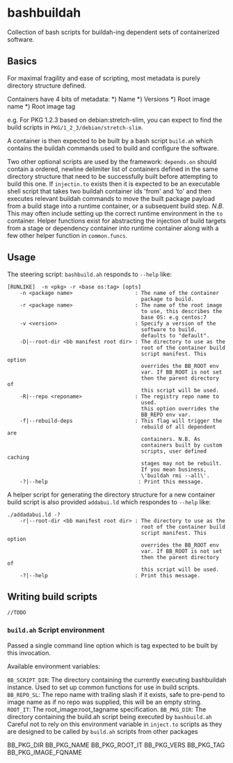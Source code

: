 # bashbuildah
Collection of bash scripts for buildah-ing dependent sets of containerized software.

## Basics

For maximal fragility and ease of scripting, most metadata is purely
directory structure defined.

Containers have 4 bits of metadata:
*) Name
*) Versions
*) Root image name
*) Root image tag

e.g. For PKG 1.2.3 based on debian:stretch-slim, you can expect to
find the build scripts in `PKG/1_2_3/debian/stretch-slim`.

A container is then expected to be built by a bash script `build.ah`
which contains the buildah commands used to build and configure the software.

Two other optional scripts are used by the framework: `depends.on`
should contain a ordered, newline delimiter list of containers defined
in the same directory structure that need to be successfully built
before attempting to build this one. If `injectin.to` exists then it
is expected to be an executable shell script that takes two buildah
container ids 'from' and 'to' and then executes relevant buildah
commands to move the built package payload from a build stage into a
runtime container, or a subsequent build step. *N.B.* This may often
include setting up the correct runtime environment in the `to`
container. Helper functions exist for abstracting the injection of build
targets from a stage or dependency container into runtime container along
with a few other helper function in `common.funcs`.

## Usage

The steering script: `bashbuild.ah` responds to `--help` like:

```
[RUNLIKE]  -n <pkg> -r <base os:tag> [opts]
	-n <package name>                    : The name of the container
	                                       package to build.
	-r <package name>                    : The name of the root image
	                                       to use, this describes the
	                                       base OS: e.g centos:7
	-v <version>                         : Specify a version of the
	                                       software to build.
	                                       defaults to "default".
	-D|--root-dir <bb manifest root dir> : The directory to use as the
	                                       root of the container build
	                                       script manifest. This option
	                                       overrides the BB_ROOT env
	                                       var. If BB_ROOT is not set
	                                       then the parent directory of
	                                       this script will be used.
	-R|--repo <reponame>                 : The registry repo name to
	                                       used.
	                                       this option overrides the
	                                       BB_REPO env var.
	-f|--rebuild-deps                    : This flag will trigger the
	                                       rebuild of all dependent are
	                                       containers. N.B. As
	                                       containers built by custom
	                                       scripts, user defined caching
	                                       stages may not be rebuilt.
	                                       If you mean business,
	                                       \'buildah rmi --all\'.
	-?|--help                             : Print this message.
```

A helper script for generating the directory structure for a new
container build script is also provided `addabui.ld` which respondes
to `--help` like:

```
./addadabui.ld -?
	-r|--root-dir <bb manifest root dir> : The directory to use as the
	                                       root of the container build
	                                       script manifest. This option
	                                       overrides the BB_ROOT env
	                                       var. If BB_ROOT is not set
	                                       then the parent directory of
	                                       this script will be used.
	-?|--help                            : Print this message.

```

## Writing build scripts

```//TODO```

### `build.ah` Script environment

Passed a single command line option which is tag expected to be built by this
invocation.

Available environment variables:

`BB_SCRIPT_DIR`: The directory containing the currently executing bashbuildah instance. Used to set up common functions for use in build scripts.
`BB_REPO_SL`: The repo name with trailing slash if it exists,
  safe to pre-pend to image name as if no repo was supplied, this will be an
  empty string.
`ROOT_IT`: The root_image:root_tagname specification.
`BB_PKG_DIR`: The directory containing the build.ah script being executed by
  `bashbuild.ah` Careful not to rely on this environment variable in `inject.to`
  scripts as they are designed to be called by `build.ah` scripts from other
  packages

  BB_PKG_DIR
BB_PKG_NAME
BB_PKG_ROOT_IT
BB_PKG_VERS
BB_PKG_TAG
BB_PKG_IMAGE_FQNAME
